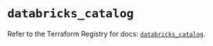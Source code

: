 # `databricks_catalog`

Refer to the Terraform Registry for docs: [`databricks_catalog`](https://registry.terraform.io/providers/databricks/databricks/1.63.0/docs/resources/catalog).
